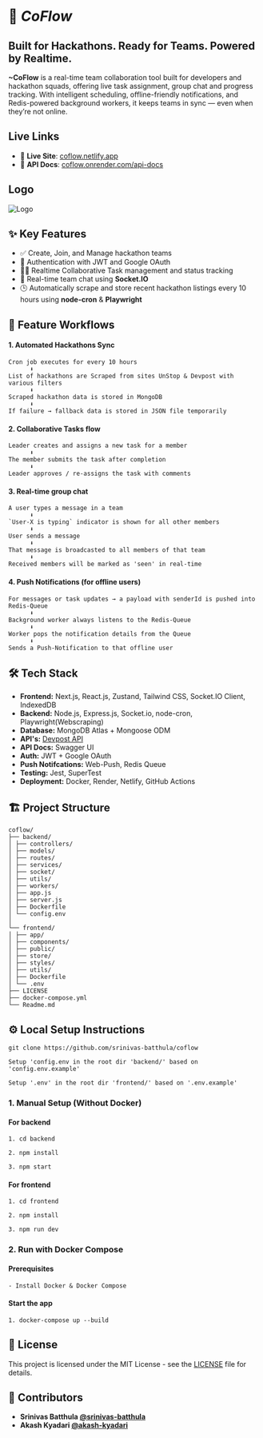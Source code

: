 
#      🚀 ***CoFlow***
## Built for Hackathons. Ready for Teams. Powered by Realtime.

**~CoFlow** is a real-time team collaboration tool built for developers and hackathon squads, offering live task assignment, group chat and progress tracking. With intelligent scheduling, offline-friendly notifications, and Redis-powered background workers, it keeps teams in sync — even when they’re not online.


## Live Links
- 🔗 **Live Site**: [coflow.netlify.app](https://coflow.netlify.app)
- 🔗 **API Docs**: [coflow.onrender.com/api-docs](https://coflow-backend-bcgk.onrender.com/api-docs)

## Logo

![Logo](https://github.com/srinivas-batthula/coflow/blob/main/frontend/public/logosvg.png)

## ✨ Key Features

- ✅ Create, Join, and Manage hackathon teams
- 🔐 Authentication with JWT and Google OAuth
- 🧑‍💻 Realtime Collaborative Task management and status tracking
- 💬 Real-time team chat using **Socket.IO**
- 🕒 Automatically scrape and store recent hackathon listings every 10 hours using **node-cron** & **Playwright**
## 🔁 Feature Workflows

#### **1.** Automated Hackathons Sync
```
Cron job executes for every 10 hours
      ⬇
List of hackathons are Scraped from sites UnStop & Devpost with various filters
      ⬇
Scraped hackathon data is stored in MongoDB
      ⬇
If failure → fallback data is stored in JSON file temporarily
```

#### **2.** Collaborative Tasks flow
```
Leader creates and assigns a new task for a member
      ⬇
The member submits the task after completion
      ⬇
Leader approves / re-assigns the task with comments

```

#### **3.** Real-time group chat
```
A user types a message in a team
      ⬇
`User-X is typing` indicator is shown for all other members
      ⬇
User sends a message
      ⬇
That message is broadcasted to all members of that team
      ⬇
Received members will be marked as 'seen' in real-time
```

#### **4.** Push Notifications (for offline users)
```
For messages or task updates → a payload with senderId is pushed into Redis-Queue
      ⬇
Background worker always listens to the Redis-Queue
      ⬇
Worker pops the notification details from the Queue
      ⬇
Sends a Push-Notification to that offline user
```


## 🛠 Tech Stack

- **Frontend:** Next.js, React.js, Zustand, Tailwind CSS, Socket.IO Client, IndexedDB
- **Backend:** Node.js, Express.js, Socket.io, node-cron, Playwright(Webscraping)
- **Database:** MongoDB Atlas + Mongoose ODM
- **API's:** [Devpost API](https://devpost.com/api/hackathons)
- **API Docs:** Swagger UI
- **Auth:** JWT + Google OAuth
- **Push Notifcations:** Web-Push, Redis Queue
- **Testing:** Jest, SuperTest
- **Deployment:** Docker, Render, Netlify, GitHub Actions

## 🏗️ Project Structure

```
coflow/
├── backend/
│ ├── controllers/
│ ├── models/
│ ├── routes/
│ ├── services/
│ ├── socket/
│ ├── utils/
│ ├── workers/
│ ├── app.js
│ ├── server.js
│ ├── Dockerfile
│ └── config.env
│
└── frontend/
│ ├── app/
│ ├── components/
│ ├── public/
│ ├── store/
│ ├── styles/
│ ├── utils/
│ ├── Dockerfile
│ └── .env
├── LICENSE
├── docker-compose.yml
└── Readme.md
```

## ⚙️ Local Setup Instructions

```git clone https://github.com/srinivas-batthula/coflow```

```Setup 'config.env in the root dir 'backend/' based on 'config.env.example'```

```Setup '.env' in the root dir 'frontend/' based on '.env.example'```

### 1. Manual Setup (Without Docker)
#### For backend
```
1. cd backend
```
```
2. npm install
```
```
3. npm start
```

#### For frontend
```
1. cd frontend
```
```
2. npm install
```
```
3. npm run dev
```

### 2. Run with Docker Compose
#### Prerequisites
```
- Install Docker & Docker Compose
```

#### Start the app
```
1. docker-compose up --build
```

## 📝 License

This project is licensed under the MIT License - see the [LICENSE](https://github.com/srinivas-batthula/coflow/blob/main/LICENSE) file for details.
## 👥 Contributors

- **Srinivas Batthula [@srinivas-batthula](https://github.com/srinivas-batthula)**
- **Akash Kyadari [@akash-kyadari](https://github.com/akash-kyadari)**
